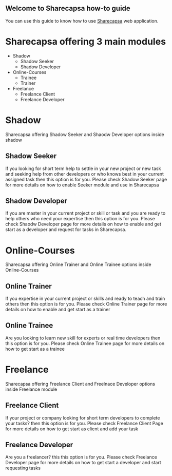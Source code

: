 ## Welcome to Sharecapsa how-to guide

You can use this guide to know how to use [Sharecapsa](https://sharecapsa.com) web application.

# Sharecapsa offering **3** main modules
* Shadow
  * Shadow Seeker
  * Shadow Developer
* Online-Courses
  * Trainee
  * Trainer
* Freelance
  * Freelance Client
  * Freelance Developer
  
# Shadow
Sharecapsa offering Shadow Seeker and Shaodw Developer options inside shadow
## Shadow Seeker
If you looking for short term help to settle in your new project or new task and seeking help from other developers or who knows best in your current assigned task then this option is for you. 
Please check Shadow Seeker page for more details on how to enable Seeker module and use in Sharecapsa
## Shadow Developer
If you are master in your current project or skill or task and you are ready to help others who need your expertise then this option is for you.
Please check Shaodw Developer page for more details on how to enable and get start as a developer and request for tasks in Sharecapsa.

# Online-Courses
Sharecapsa offering Online Trainer and Online Trainee options inside Online-Courses
## Online Trainer
If you expertise in your current project or skills and ready to teach and train others then this option is for you.
Please check Online Trainer page for more details on how to enable and get start as a trainer 
## Online Trainee
Are you looking to learn new skill for experts or real time developers then this option is for you.
Please check Online Trainee page for more details on how to get start as a trainee

# Freelance
Sharecapsa offering Freelance Client and Freelnace Developer options inside Freelance module
## Freelance Client
If your project or company looking for short term developers to complete your tasks? then this option is for you.
Please check Freelance Client Page for more details on how to get start as client and add your task
## Freelance Developer
Are you a freelancer? this this option is for you.
Please check Freelance Developer page for more details on how to get start a developer and start requesting tasks
